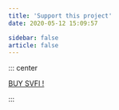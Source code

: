 ```yaml
---
title: 'Support this project'
date: 2020-05-12 15:09:57

sidebar: false
article: false
---
```


::: center
<p >
  <a class="crab-become-sponsor" href="https://store.steampowered.com/app/1692080/SVFI/">BUY SVFI !</a>
</p>
:::